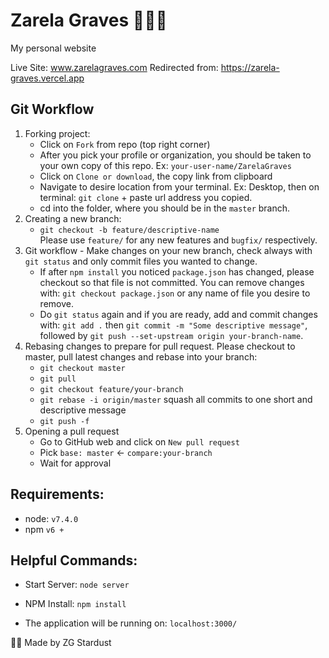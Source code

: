 # Zarela Graves 👩🏻‍💻

My personal website

Live Site: www.zarelagraves.com
Redirected from: https://zarela-graves.vercel.app

## Git Workflow

1.  Forking project:
    - Click on `Fork` from repo (top right corner)
    - After you pick your profile or organization, you should be taken to your own copy of this repo. Ex: `your-user-name/ZarelaGraves`
    - Click on `Clone or download`, the copy link from clipboard
    - Navigate to desire location from your terminal. Ex: Desktop, then on terminal: `git clone` + paste url address you copied.
    - cd into the folder, where you should be in the `master` branch.
2.  Creating a new branch:
    - `git checkout -b feature/descriptive-name`  
      Please use `feature/` for any new features and `bugfix/` respectively.
3.  Git workflow - Make changes on your new branch, check always with `git status` and only commit files you wanted to change.
    - If after `npm install` you noticed `package.json` has changed, please checkout so that file is not committed. You can remove changes with: `git checkout package.json` or any name of file you desire to remove.
    - Do `git status` again and if you are ready, add and commit changes with: `git add .` then `git commit -m "Some descriptive message"`, followed by `git push --set-upstream origin your-branch-name`.
4.  Rebasing changes to prepare for pull request. Please checkout to master, pull latest changes and rebase into your branch:
    - `git checkout master`
    - `git pull`
    - `git checkout feature/your-branch`
    - `git rebase -i origin/master` squash all commits to one short and descriptive message
    - `git push -f`
5.  Opening a pull request
    - Go to GitHub web and click on `New pull request`
    - Pick `base: master` <- `compare:your-branch`
    - Wait for approval

## Requirements:

- node: `v7.4.0`
- npm `v6 +`

## Helpful Commands:

- Start Server: `node server`

- NPM Install: `npm install`

- The application will be running on: `localhost:3000/`

👩‍🎤 Made by ZG Stardust
